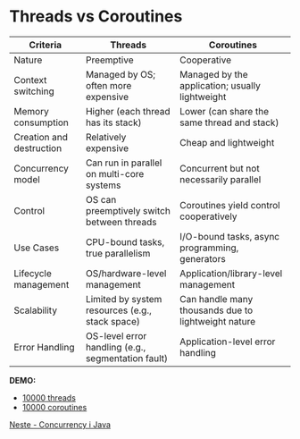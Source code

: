 # Threads vs Coroutines

| Criteria                 | Threads                                            | Coroutines                                          |
|--------------------------|----------------------------------------------------|-----------------------------------------------------|
| Nature                   | Preemptive                                         | Cooperative                                         |
| Context switching        | Managed by OS; often more expensive                | Managed by the application; usually lightweight     |
| Memory consumption       | Higher (each thread has its stack)                 | Lower (can share the same thread and stack)         |
| Creation and destruction | Relatively expensive                               | Cheap and lightweight                               |
| Concurrency model        | Can run in parallel on multi-core systems          | Concurrent but not necessarily parallel             |
| Control                  | OS can preemptively switch between threads         | Coroutines yield control cooperatively              |
| Use Cases                | CPU-bound tasks, true parallelism                  | I/O-bound tasks, async programming, generators      |
| Lifecycle management     | OS/hardware-level management                       | Application/library-level management                |
| Scalability              | Limited by system resources (e.g., stack space)    | Can handle many thousands due to lightweight nature |
| Error Handling           | OS-level error handling (e.g., segmentation fault) | Application-level error handling                    |

**DEMO:**

- [10000 threads](../src/main/java/net/sagberg/MemoryThreads.java)
- [10000 coroutines](../src/main/java/net/sagberg/MemoryCoroutines.kt)

[Neste - Concurrency i Java](03-concurrency-java-threads.md)
